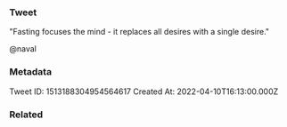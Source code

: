 ### Tweet
"Fasting focuses the mind - it replaces all desires with a single desire."

@naval

### Metadata
Tweet ID: 1513188304954564617
Created At: 2022-04-10T16:13:00.000Z

### Related

